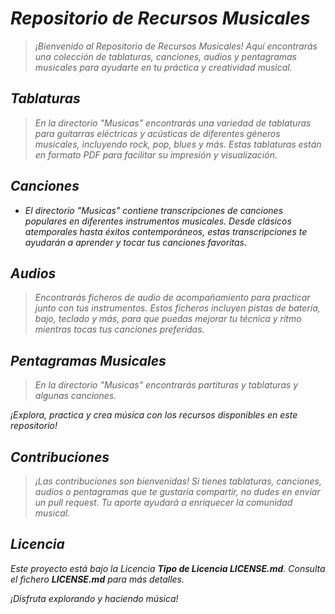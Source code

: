 <!-- Autor: Daniel Benjamin Perez Morales -->
<!-- GitHub: https://github.com/D4nitrix13 -->
<!-- GitLab: https://gitlab.com/D4nitrix13 -->
<!-- Correo electrónico: danielperezdev@proton.me -->

# ***Repositorio de Recursos Musicales***

> *¡Bienvenido al Repositorio de Recursos Musicales! Aquí encontrarás una colección de tablaturas, canciones, audios y pentagramas musicales para ayudarte en tu práctica y creatividad musical.*

## ***Tablaturas***

> *En la directorio "Musicas" encontrarás una variedad de tablaturas para guitarras eléctricas y acústicas de diferentes géneros musicales, incluyendo rock, pop, blues y más. Estas tablaturas están en formato PDF para facilitar su impresión y visualización.*

## ***Canciones***

- *El directorio "Musicas" contiene transcripciones de canciones populares en diferentes instrumentos musicales. Desde clásicos atemporales hasta éxitos contemporáneos, estas transcripciones te ayudarán a aprender y tocar tus canciones favoritas.*

## ***Audios***

> *Encontrarás ficheros de audio de acompañamiento para practicar junto con tus instrumentos. Estos ficheros incluyen pistas de batería, bajo, teclado y más, para que puedas mejorar tu técnica y ritmo mientras tocas tus canciones preferidas.*

## ***Pentagramas Musicales***

> *En la directorio "Musicas" encontrarás partituras y tablaturas y algunas canciones.*

*¡Explora, practica y crea música con los recursos disponibles en este repositorio!*

## ***Contribuciones***

> *¡Las contribuciones son bienvenidas! Si tienes tablaturas, canciones, audios o pentagramas que te gustaría compartir, no dudes en enviar un pull request. Tu aporte ayudará a enriquecer la comunidad musical.*

## ***Licencia***

*Este proyecto está bajo la Licencia **Tipo de Licencia LICENSE.md**. Consulta el fichero **LICENSE.md** para más detalles.*

*¡Disfruta explorando y haciendo música!*
